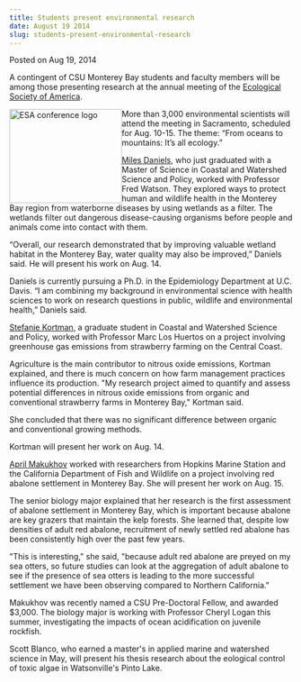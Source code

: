 ```yaml
---
title: Students present environmental research
date: August 19 2014
slug: students-present-environmental-research
---
```


 



<span class="date">Posted on Aug 19, 2014    </span>
<p>A contingent of CSU Monterey Bay students and faculty members
will be among those presenting research at the annual meeting of
the <a href="https://www.esa.org/esa/" rel="nofollow">Ecological
Society of America</a>.</p>
<p><img alt="ESA conference logo" src="https://news.csumb.edu/sites/default/files/65/attachments/news/images/logo.gif" style="width:200px; height:167px; float:left">More than 3,000
environmental scientists will attend the meeting in Sacramento,
scheduled for Aug. 10-15. The theme: &#x201C;From oceans to mountains:
It&#x2019;s all ecology.&#x201D;</img></p>
<p><a href="https://eco.confex.com/eco/2014/webprogram/Paper47767.html" rel="nofollow">Miles Daniels</a>, who just graduated with a Master of
Science in Coastal and Watershed Science and Policy, worked with
Professor Fred Watson. They explored ways to protect human and
wildlife health in the Monterey Bay region from waterborne diseases
by using wetlands as a filter. The wetlands filter out dangerous
disease-causing organisms before people and animals come into
contact with them.</p>
<p>&#x201C;Overall, our research demonstrated that by improving valuable
wetland habitat in the Monterey Bay, water quality may also be
improved,&#x201D; Daniels said. He will present his work on Aug. 14.</p>
<p>Daniels is currently pursuing a Ph.D. in the Epidemiology
Department at U.C. Davis. &#x201C;I am combining my background in
environmental science with health sciences to work on research
questions in public, wildlife and environmental health,&#x201D; Daniels
said.</p>
<p><a href="https://eco.confex.com/eco/2014/webprogram/Paper49930.html" rel="nofollow">Stefanie Kortman</a>, a graduate student in Coastal and
Watershed Science and Policy, worked with Professor Marc Los
Huertos on a project involving greenhouse gas emissions from
strawberry farming on the Central Coast.</p>
<p>Agriculture is the main contributor to nitrous oxide emissions,
Kortman explained, and there is much concern on how farm management
practices influence its production. &quot;My research project aimed to
quantify and assess potential differences in nitrous oxide
emissions from organic and conventional strawberry farms in
Monterey Bay,&quot; Kortman said.</p>
<p>She concluded that there was no significant difference between
organic and conventional growing methods.</p>
<p>Kortman will present her work on Aug. 14.</p>
<p><a href="https://eco.confex.com/eco/2014/webprogram/Paper50362.html" rel="nofollow">April Makukhov</a> worked with researchers from Hopkins
Marine Station and the California Department of Fish and Wildlife
on a project involving red abalone settlement in Monterey Bay. She
will present her work on Aug. 15.</p>
<p>The senior biology major explained that her research is the
first assessment of abalone settlement in Monterey Bay, which is
important because abalone are key grazers that maintain the kelp
forests. She learned that, despite low densities of adult red
abalone, recruitment of newly settled red abalone has been
consistently high over the past few years.</p>
<p>&quot;This is interesting,&quot; she said, &quot;because adult red abalone are
preyed on my sea otters, so future studies can look at the
aggregation of adult abalone to see if the presence of sea otters
is leading to the more successful settlement we have been observing
compared to Northern California.&quot;</p>
<p>Makukhov was recently named a CSU Pre-Doctoral Fellow, and
awarded $3,000. The biology major is working with Professor Cheryl
Logan this summer, investigating the impacts of ocean acidification
on juvenile rockfish.</p>
<p>Scott Blanco, who earned a master&apos;s in applied marine and
watershed science in May, will present his thesis research about
the eological control of toxic algae in Watsonville&apos;s Pinto
Lake.</p>





 
